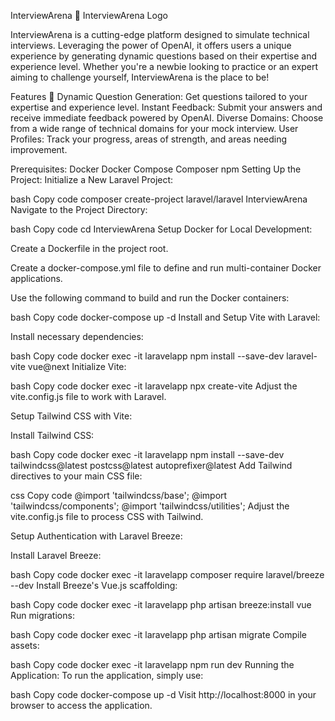InterviewArena 🚀
InterviewArena Logo

InterviewArena is a cutting-edge platform designed to simulate technical interviews. Leveraging the power of OpenAI, it offers users a unique experience by generating dynamic questions based on their expertise and experience level. Whether you're a newbie looking to practice or an expert aiming to challenge yourself, InterviewArena is the place to be!

Features 🌟
Dynamic Question Generation: Get questions tailored to your expertise and experience level.
Instant Feedback: Submit your answers and receive immediate feedback powered by OpenAI.
Diverse Domains: Choose from a wide range of technical domains for your mock interview.
User Profiles: Track your progress, areas of strength, and areas needing improvement.

Prerequisites:
Docker
Docker Compose
Composer
npm
Setting Up the Project:
Initialize a New Laravel Project:

bash
Copy code
composer create-project laravel/laravel InterviewArena
Navigate to the Project Directory:

bash
Copy code
cd InterviewArena
Setup Docker for Local Development:

Create a Dockerfile in the project root.

Create a docker-compose.yml file to define and run multi-container Docker applications.

Use the following command to build and run the Docker containers:

bash
Copy code
docker-compose up -d
Install and Setup Vite with Laravel:

Install necessary dependencies:

bash
Copy code
docker exec -it laravelapp npm install --save-dev laravel-vite vue@next
Initialize Vite:

bash
Copy code
docker exec -it laravelapp npx create-vite
Adjust the vite.config.js file to work with Laravel.

Setup Tailwind CSS with Vite:

Install Tailwind CSS:

bash
Copy code
docker exec -it laravelapp npm install --save-dev tailwindcss@latest postcss@latest autoprefixer@latest
Add Tailwind directives to your main CSS file:

css
Copy code
@import 'tailwindcss/base';
@import 'tailwindcss/components';
@import 'tailwindcss/utilities';
Adjust the vite.config.js file to process CSS with Tailwind.

Setup Authentication with Laravel Breeze:

Install Laravel Breeze:

bash
Copy code
docker exec -it laravelapp composer require laravel/breeze --dev
Install Breeze's Vue.js scaffolding:

bash
Copy code
docker exec -it laravelapp php artisan breeze:install vue
Run migrations:

bash
Copy code
docker exec -it laravelapp php artisan migrate
Compile assets:

bash
Copy code
docker exec -it laravelapp npm run dev
Running the Application:
To run the application, simply use:

bash
Copy code
docker-compose up -d
Visit http://localhost:8000 in your browser to access the application.
